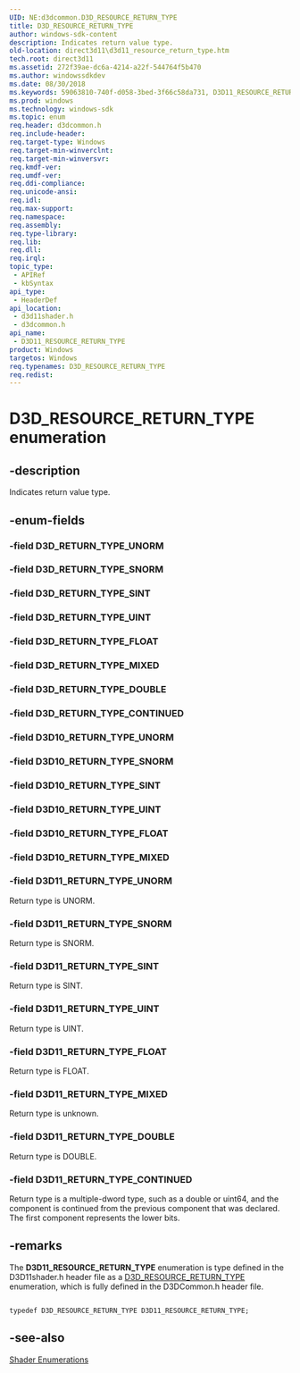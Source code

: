```yaml
---
UID: NE:d3dcommon.D3D_RESOURCE_RETURN_TYPE
title: D3D_RESOURCE_RETURN_TYPE
author: windows-sdk-content
description: Indicates return value type.
old-location: direct3d11\d3d11_resource_return_type.htm
tech.root: direct3d11
ms.assetid: 272f39ae-dc6a-4214-a22f-544764f5b470
ms.author: windowssdkdev
ms.date: 08/30/2018
ms.keywords: 59063810-740f-d058-3bed-3f66c58da731, D3D11_RESOURCE_RETURN_TYPE, D3D11_RESOURCE_RETURN_TYPE enumeration [Direct3D 11], D3D11_RETURN_TYPE_CONTINUED, D3D11_RETURN_TYPE_DOUBLE, D3D11_RETURN_TYPE_FLOAT, D3D11_RETURN_TYPE_MIXED, D3D11_RETURN_TYPE_SINT, D3D11_RETURN_TYPE_SNORM, D3D11_RETURN_TYPE_UINT, D3D11_RETURN_TYPE_UNORM, D3D_RESOURCE_RETURN_TYPE, d3d11shader/D3D11_RESOURCE_RETURN_TYPE, d3d11shader/D3D11_RETURN_TYPE_CONTINUED, d3d11shader/D3D11_RETURN_TYPE_DOUBLE, d3d11shader/D3D11_RETURN_TYPE_FLOAT, d3d11shader/D3D11_RETURN_TYPE_MIXED, d3d11shader/D3D11_RETURN_TYPE_SINT, d3d11shader/D3D11_RETURN_TYPE_SNORM, d3d11shader/D3D11_RETURN_TYPE_UINT, d3d11shader/D3D11_RETURN_TYPE_UNORM, d3dcommon/D3D11_RESOURCE_RETURN_TYPE, d3dcommon/D3D11_RETURN_TYPE_CONTINUED, d3dcommon/D3D11_RETURN_TYPE_DOUBLE, d3dcommon/D3D11_RETURN_TYPE_FLOAT, d3dcommon/D3D11_RETURN_TYPE_MIXED, d3dcommon/D3D11_RETURN_TYPE_SINT, d3dcommon/D3D11_RETURN_TYPE_SNORM, d3dcommon/D3D11_RETURN_TYPE_UINT, d3dcommon/D3D11_RETURN_TYPE_UNORM, direct3d11.d3d11_resource_return_type
ms.prod: windows
ms.technology: windows-sdk
ms.topic: enum
req.header: d3dcommon.h
req.include-header: 
req.target-type: Windows
req.target-min-winverclnt: 
req.target-min-winversvr: 
req.kmdf-ver: 
req.umdf-ver: 
req.ddi-compliance: 
req.unicode-ansi: 
req.idl: 
req.max-support: 
req.namespace: 
req.assembly: 
req.type-library: 
req.lib: 
req.dll: 
req.irql: 
topic_type:
 - APIRef
 - kbSyntax
api_type:
 - HeaderDef
api_location:
 - d3d11shader.h
 - d3dcommon.h
api_name:
 - D3D11_RESOURCE_RETURN_TYPE
product: Windows
targetos: Windows
req.typenames: D3D_RESOURCE_RETURN_TYPE
req.redist: 
---
```


# D3D_RESOURCE_RETURN_TYPE enumeration


## -description


Indicates return value type.


## -enum-fields




### -field D3D_RETURN_TYPE_UNORM


### -field D3D_RETURN_TYPE_SNORM


### -field D3D_RETURN_TYPE_SINT


### -field D3D_RETURN_TYPE_UINT


### -field D3D_RETURN_TYPE_FLOAT


### -field D3D_RETURN_TYPE_MIXED


### -field D3D_RETURN_TYPE_DOUBLE


### -field D3D_RETURN_TYPE_CONTINUED


### -field D3D10_RETURN_TYPE_UNORM


### -field D3D10_RETURN_TYPE_SNORM


### -field D3D10_RETURN_TYPE_SINT


### -field D3D10_RETURN_TYPE_UINT


### -field D3D10_RETURN_TYPE_FLOAT


### -field D3D10_RETURN_TYPE_MIXED


### -field D3D11_RETURN_TYPE_UNORM

Return type is UNORM.


### -field D3D11_RETURN_TYPE_SNORM

Return type is SNORM.


### -field D3D11_RETURN_TYPE_SINT

Return type is SINT.


### -field D3D11_RETURN_TYPE_UINT

Return type is UINT.


### -field D3D11_RETURN_TYPE_FLOAT

Return type is FLOAT.


### -field D3D11_RETURN_TYPE_MIXED

Return type is unknown.


### -field D3D11_RETURN_TYPE_DOUBLE

Return type is DOUBLE.


### -field D3D11_RETURN_TYPE_CONTINUED

Return type is a multiple-dword type, such as a double or uint64, and the component is continued from the previous component that was declared.  The first component represents the lower bits.


## -remarks



The    <b>D3D11_RESOURCE_RETURN_TYPE</b> enumeration is type defined in the  D3D11shader.h header file as a <a href="https://msdn.microsoft.com/3da3f315-9f92-4557-93b8-94aff42a91fe">D3D_RESOURCE_RETURN_TYPE</a> enumeration, which is fully defined in the  D3DCommon.h header file.


```

typedef D3D_RESOURCE_RETURN_TYPE D3D11_RESOURCE_RETURN_TYPE;
```





## -see-also




<a href="https://msdn.microsoft.com/068ce652-8596-4492-992c-658d1fcf8a2c">Shader Enumerations</a>
 

 

